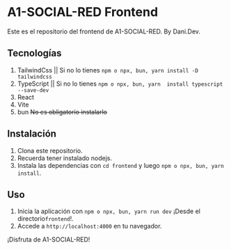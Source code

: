 # A1-SOCIAL-RED Frontend

Este es el repositorio del frontend de A1-SOCIAL-RED.
By Dani.Dev.

## Tecnologías

1. TailwindCss || Si no lo tienes `npm o npx, bun, yarn install -D tailwindcss`
2. TypeScript || Si no lo tienes `npm o npx, bun, yarn  install typescript --save-dev`
3. React
4. Vite
5. bun ~~No es obligatorio instalarlo~~

## Instalación

1. Clona este repositorio.
2. Recuerda tener instalado nodejs.
2. Instala las dependencias con `cd frontend` y luego `npm o npx, bun, yarn install`.

## Uso

1. Inicia la aplicación con `npm o npx, bun, yarn run dev` ¡Desde el directorio`frontend`!.
2. Accede a `http://localhost:4000` en tu navegador.

¡Disfruta de A1-SOCIAL-RED!